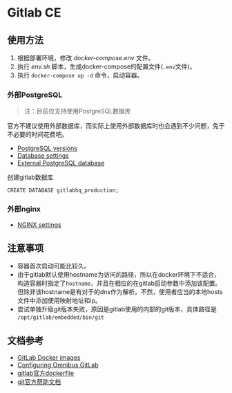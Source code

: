 # Gitlab CE

## 使用方法

1. 根据部署环境，修改 _docker-compose.env_ 文件。
2. 执行 _env.sh_ 脚本，生成docker-compose的配置文件(`.env`文件)。
3. 执行 `docker-compose up -d` 命令，启动容器。

### 外部PostgreSQL

> 注：目前仅支持使用PostgreSQL数据库

官方不建议使用外部数据库，而实际上使用外部数据库时也会遇到不少问题，免于不必要的时间花费吧。

* [PostgreSQL versions](https://docs.gitlab.com/omnibus/package-information/postgresql_versions.html)
* [Database settings](https://docs.gitlab.com/13.7/omnibus/settings/database.html#gitlab-137-and-later)
* [External PostgreSQL database](https://docs.gitlab.com/13.7/charts/advanced/external-db/index.html)

创建gitlab数据库

```
CREATE DATABASE gitlabhq_production;
```

### 外部nginx

* [NGINX settings](https://docs.gitlab.com/omnibus/settings/nginx.html)

## 注意事项

* 容器首次启动可能比较久。
* 由于gitlab默认使用hostname为访问的路径，所以在docker环境下不适合，构造容器时指定了`hostname`，并且在相应的在gitlab启动参数中添加该配置。但除非该hostname是有对于的dns作为解析。不然，使用者应当的本地hosts文件中添加使用映射地址和ip。
* 尝试单独升级git版本失败，原因是gitlab使用的内部的git版本，具体路径是 `/opt/gitlab/embedded/bin/git`

## 文档参考

* [GitLab Docker images](https://docs.gitlab.com/13.7/omnibus/docker/README.html)
* [Configuring Omnibus GitLab](https://docs.gitlab.com/omnibus/settings/README.html)
* [gitlab官方dockerfile](https://hub.docker.com/r/gitlab/gitlab-ce/~/dockerfile/)
* [git官方帮助文档](https://about.gitlab.com/getting-help/)


